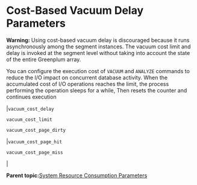 # Cost-Based Vacuum Delay Parameters 

**Warning:** Using cost-based vacuum delay is discouraged because it runs asynchronously among the segment instances. The vacuum cost limit and delay is invoked at the segment level without taking into account the state of the entire Greenplum array.

You can configure the execution cost of `VACUUM` and `ANALYZE` commands to reduce the I/O impact on concurrent database activity. When the accumulated cost of I/O operations reaches the limit, the process performing the operation sleeps for a while, Then resets the counter and continues execution

|`vacuum_cost_delay`

 `vacuum_cost_limit`

 `vacuum_cost_page_dirty`

|`vacuum_cost_page_hit`

 `vacuum_cost_page_miss`

|

**Parent topic:**[System Resource Consumption Parameters](../topics/g-system-resource-consumption-parameters.html)

